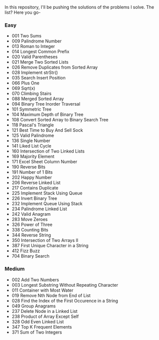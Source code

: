 In this repository, I'll be pushing the solutions of the problems I solve. The list? Here you go-

### Easy

* 001 Two Sums
* 009 Palindrome Number
* 013 Roman to Integer
* 014 Longest Common Prefix
* 020 Valid Parentheses
* 021 Merge Two Sorted Lists
* 026 Remove Duplicates from Sorted Array
* 028 Implement strStr()
* 035 Search Insert Position
* 066 Plus One
* 069 Sqrt(x)
* 070 Climbing Stairs
* 088 Merged Sorted Array
* 094 Binary Tree Inorder Traversal
* 101 Symmetric Tree
* 104 Maximum Depth of Binary Tree
* 108 Convert Sorted Array to Binary Search Tree
* 118 Pascal's Triangle
* 121 Best Time to Buy And Sell Sock
* 125 Valid Palindrome
* 136 Single Number
* 141 Liked List Cycle
* 160 Intersection of Two Linked Lists
* 169 Majority Element
* 171 Excel Sheet Column Number
* 190 Reverse Bits
* 191 Number of 1 Bits
* 202 Happy Number
* 206 Reverse Linked List
* 217 Contains Duplicate
* 225 Implement Stack Using Queue 
* 226 Invert Binary Tree
* 232 Implement Queue Using Stack
* 234 Palindrome Linked List
* 242 Valid Anagram
* 283 Move Zeroes
* 326 Power of Three
* 338 Counting Bits
* 344 Reverse String
* 350 Intersection of Two Arrays II
* 387 First Unique Character in a String
* 412 Fizz Buzz
* 704 Binary Search

### Medium

* 002 Add Two Numbers
* 003 Longest Substring Without Repeating Character
* 011 Container with Most Water
* 019 Remove Nth Node from End of List
* 028 Find the Index of the First Occurence in a String
* 049 Group Anagrams
* 237 Delete Node in a Linked List
* 238 Product of Array Except Self
* 328 Odd Even Linked List
* 347 Top K Frequent Elements
* 371 Sum of Two Integers